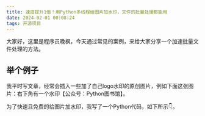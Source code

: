 ```yaml
---
title: 速度提升1倍！用Python多线程给图片加水印，文件的批量处理都能用
date: 2024-02-01 00:08:24
tags: 开源项目
---
```



大家好，这里是程序员晚枫，今天通过常见的案例，来给大家分享一个加速批量文件处理的方法。

## 举个例子

我平时写文章，经常会插入一些加了自己logo水印的原创图片，例如下面这张图片：右下角有一个水印【公众号：Python图书馆】。

为了快速且免费的给图片加水印，我写了一个Python代码，如下所示👇。

```python

```


